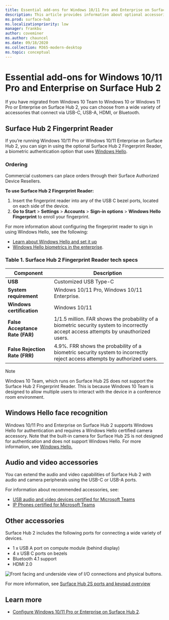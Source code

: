 ```yaml
---
title: Essential add-ons for Windows 10/11 Pro and Enterprise on Surface Hub 2
description: This article provides information about optional accessories you can use with Windows 10/11 Pro or Enterprise on Surface Hub 2. 
ms.prod: surface-hub
ms.localizationpriority: low
manager: frankbu
author: coveminer
ms.author: chauncel
ms.date: 09/18/2020
ms.collection: M365-modern-desktop
ms.topic: conceptual
---
```


# Essential add-ons for Windows 10/11 Pro and Enterprise on Surface Hub 2

If you have migrated from Windows 10 Team to Windows 10 or Windows 11 Pro or Enterprise on Surface Hub 2, you can choose from a wide variety of accessories that connect via USB-C, USB-A, HDMI, or Bluetooth. 

## Surface Hub 2 Fingerprint Reader

If you’re running Windows 10/11 Pro or Windows 10/11 Enterprise on Surface Hub 2, you can sign in using the optional Surface Hub 2 Fingerprint Reader, a biometric authentication option that uses [Windows Hello](/windows-hardware/design/device-experiences/windows-hello).

### Ordering

Commercial customers can place orders through their Surface Authorized Device Resellers.

**To use Surface Hub 2 Fingerprint Reader:**

1. Insert the fingerprint reader into any of the USB C bezel ports, located on each side of the device.
2. **Go to Start** > **Settings** > **Accounts** > **Sign-in options** > **Windows Hello Fingerprint** to enroll your fingerprint.

For more information about configuring the fingerprint reader to sign in using Windows Hello, see the following:

- [Learn about Windows Hello and set it up](https://support.microsoft.com/help/4028017/windows-learn-about-windows-hello-and-set-it-up)
- [Windows Hello biometrics in the enterprise](/windows/security/identity-protection/hello-for-business/hello-biometrics-in-enterprise).

  
### Table 1. Surface Hub 2 Fingerprint Reader tech specs


| Component                       | Description                                                                                                                          |
| ------------------------------- | ------------------------------------------------------------------------------------------------------------------------------------ |
| **USB**                         | Customized USB Type-C                                                                                                           |
| **System requirement**          | Windows 10/11 Pro, Windows 10/11 Enterprise.                                                                                               |
| **Windows certification**       | Windows 10/11                                                                                                                           |
| **False Acceptance Rate (FAR)** | 1/1.5 million. FAR shows the probability of a biometric security system to incorrectly accept access attempts by unauthorized users. |
| **False Rejection Rate (FRR)** | 4.9%. FRR shows the probability of a biometric security system to incorrectly reject access attempts by authorized users. |


> [!NOTE]
> Windows 10 Team, which runs on Surface Hub 2S does not support the Surface Hub 2 Fingerprint Reader. This is because Windows 10 Team is designed to allow multiple users to interact with the device in a conference room environment. 
 
## Windows Hello face recognition

Windows 10/11 Pro and Enterprise on Surface Hub 2 supports Windows Hello for authentication and requires a Windows Hello certified camera accessory. Note that the built-in camera for Surface Hub 2S is not designed for authentication and does not support Windows Hello. For more information, see [Windows Hello.](/windows-hardware/design/device-experiences/windows-hello)


## Audio and video accessories

You can extend the audio and video capabilities of Surface Hub 2 with audio and camera peripherals using the USB-C or USB-A ports.

For information about recommended accessories, see:

- [USB audio and video devices certified for Microsoft Teams](/microsoftteams/devices/usb-devices)
- [IP Phones certified for Microsoft Teams](/microsoftteams/devices/teams-ip-phones)



## Other accessories
Surface Hub 2 includes the following ports for connecting a wide variety of devices. 

- 1 x USB A port on compute module (behind display)
- 4 x USB C ports on bezels
- Bluetooth 4.1 support
- HDMI 2.0

 ![Front facing and underside view of I/O connections and physical buttons.](images/hub2s-schematic.png)

For more information, see [Surface Hub 2S ports and keypad overview](surface-hub-2s-port-keypad-overview.md)


## Learn more

- [Configure Windows 10/11 Pro or Enterprise on Surface Hub 2](surface-hub-2-post-install.md).